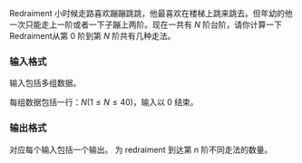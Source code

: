 Redraiment 小时候走路喜欢蹦蹦跳跳，他最喜欢在楼梯上跳来跳去。但年幼的他一次只能走上一阶或者一下子蹦上两阶。现在一共有 $N$ 阶台阶，请你计算一下Redraiment从第 $0$ 阶到第 $N$ 阶共有几种走法。

### 输入格式

输入包括多组数据。

每组数据包括一行：$N(1\leq N\leq 40)$，输入以 $0$ 结束。

### 输出格式

对应每个输入包括一个输出。 为 redraiment 到达第 $n$ 阶不同走法的数量。
